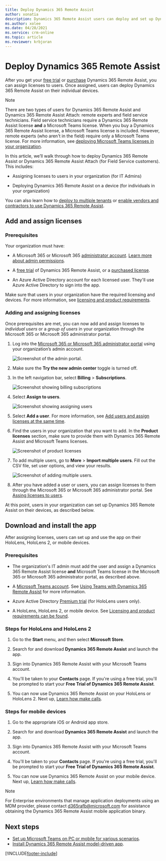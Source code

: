 ```yaml
---
title: Deploy Dynamics 365 Remote Assist
author: xonatia
description: Dynamics 365 Remote Assist users can deploy and set up Dynamics 365 Remote Assist on their devices. 
ms.author: xolee
ms.date: 04/28/2021
ms.service: crm-online
ms.topic: article
ms.reviewer: krbjoran
---
```

# Deploy Dynamics 365 Remote Assist

After you get your [free trial](try-remote-assist.md) or [purchase](buy-remote-assist.md) Dynamics 365 Remote Assist, you can assign licenses to users. Once assigned, users can deploy Dynamics 365 Remote Assist on their individual devices.

> [!Note]
> There are two types of users for Dynamics 365 Remote Assist and Dynamics 365 Remote Assist Attach: remote experts and field service technicians. Field service technicians require a Dynamics 365 Remote Assist license **and** a Microsoft Teams license. When you buy a Dynamics 365 Remote Assist license, a Microsoft Teams license is included. However, remote experts (who aren't in the field) require only a Microsoft Teams license. For more information, see [deploying Microsoft Teams licenses in your organization](https://docs.microsoft.com/dynamics365/mixed-reality/remote-assist/use-microsoft-teams-with-remote-assist).

In this article, we’ll walk through how to deploy Dynamics 365 Remote Assist or Dynamics 365 Remote Assist Attach (for Field Service customers). This includes:

-	Assigning licenses to users in your organization (for IT Admins)

-	Deploying Dynamics 365 Remote Assist on a device (for individuals in your organization) 

You can also learn how to [deploy to multiple tenants](multi-tenant-deployment.md) or [enable vendors and contractors to use Dynamics 365 Remote Assist](vendor-use-RA.md).

## Add and assign licenses

### Prerequisites

Your organization must have:

- A Microsoft 365 or Microsoft 365 [administrator account](https://www.microsoft.com/microsoft-365/business/office-365-administration). [Learn more about admin permissions](https://docs.microsoft.com/office365/admin/admin-overview/admin-overview?redirectSourcePath=%252farticle%252foffice-365-admin-overview-c7228a3e-061f-4575-b1ef-adf1d1669870&view=o365-worldwide). 

- A [free trial](try-remote-assist.md) of Dynamics 365 Remote Assist, or a [purchased license](buy-remote-assist.md). 

- An Azure Active Directory account for each licensed user. They'll use Azure Active Directory to sign into the app.

Make sure that users in your organization have the required licensing and devices. For more information, see [licensing and product requirements](https://docs.microsoft.com/dynamics365/mixed-reality/remote-assist/requirements).

### Adding and assigning licenses

Once prerequisites are met, you can now add and assign licenses to *individual users* or a *group of users* in your organization through the Microsoft 365 or Microsoft 365 administrator portal. 

1.	Log into the [Microsoft 365 or Microsoft 365 administrator portal](https://www.microsoft.com/microsoft-365/business/office-365-administration ) using your organization’s admin account.

    ![Screenshot of the admin portal.](./media/buy_1.png "Admin Portal")

2.	Make sure the **Try the new admin center** toggle is turned off.

3.	In the left navigation bar, select **Billing** > **Subscriptions**. 

    ![Screenshot showing billing subscriptions](./media/deploy_3.png "Billing subscriptions")

4.	Select **Assign to users**. 

    ![Screenshot showing assigning users](./media/deploy_4.png "Assign users")

5. Select **Add a user**. For more information, see [Add users and assign licenses at the same time](https://docs.microsoft.com/office365/admin/add-users/add-users?view=o365-worldwide).

6.	Find the users in your organization that you want to add. In the **Product licenses** section, make sure to provide them with Dynamics 365 Remote Assist and Microsoft Teams licenses. 

    ![Screenshot of product licenses](./media/deploy_6.png "Product licenses")

7. To add multiple users, go to **More** > **Import multiple users**. Fill out the CSV file, set user options, and view your results. 

    ![Screenshot of adding multiple users.](./media/deploy_7.png "Add multiple users")

8.	After you have added a user or users, you can assign licenses to them through the Microsoft 365 or Microsoft 365 administrator portal. See [Assing licenses to users](https://docs.microsoft.com/office365/admin/manage/assign-licenses-to-users?view=o365-worldwide).

At this point, users in your organization can set up Dynamics 365 Remote Assist on their devices, as described below. 


## Download and install the app

After assigning licenses, users can set up and use the app on their HoloLens, HoloLens 2, or mobile devices. 

### Prerequisites

- The organization's IT admin must add the user and assign a Dynamics 365 Remote Assist license **and** Microsoft Teams license in the Microsoft 365 or Microsoft 365 administrator portal, as described above. 

- A [Microsoft Teams account](https://teams.microsoft.com/start). See [Using Teams with Dynamics 365 Remote Assist](https://docs.microsoft.com/dynamics365/mixed-reality/remote-assist/use-microsoft-teams-with-remote-assist) for more information.

- Azure Active Directory [Premium trial](https://azure.microsoft.com/trial/get-started-active-directory/) (for HoloLens users only).

- A HoloLens, HoloLens 2, or mobile device. See [Licensing and product requirements can be found](https://docs.microsoft.com/dynamics365/mixed-reality/remote-assist/requirements).

### Steps for HoloLens and HoloLens 2

1.	Go to the **Start** menu, and then select **Microsoft Store**. 

2.	Search for and download **Dynamics 365 Remote Assist** and launch the app.

3.	Sign into Dynamics 365 Remote Assist with your Microsoft Teams account. 

4.	You'll be taken to your **Contacts** page. If you're using a free trial, you'll be prompted to start your **Free Trial of Dynamics 365 Remote Assist**. 

5.	You can now use Dynamics 365 Remote Assist on your HoloLens or HoloLens 2. Next up, [Learn how make calls](making-taking-calls-hololens.md). 

### Steps for mobile devices

1.	Go to the appropriate iOS or Android app store.

2.	Search for and download **Dynamics 365 Remote Assist** and launch the app.

3.	Sign into Dynamics 365 Remote Assist with your Microsoft Teams account. 

4.	You'll be taken to your **Contacts** page. If you're using a free trial, you'll be prompted to start your **Free Trial of Dynamics 365 Remote Assist**.

5.	You can now use Dynamics 365 Remote Assist on your mobile device. Next up, [Learn how make calls](mobile-app/making-calls-with-ar.md). 

>[!Note]
> For Enterprise environments that manage application deployments using an MDM provider, please contact d365rafb@microsoft.com for assistance obtaining the Dynamics 365 Remote Assist mobile application binary.

## Next steps
- [Set up Microsoft Teams on PC or mobile for various scenarios](set-up-teams.md).
- [Install Dynamics 365 Remote Assist model-driven app](ra-webapp-install.md).


[!INCLUDE[footer-include](../includes/footer-banner.md)]
